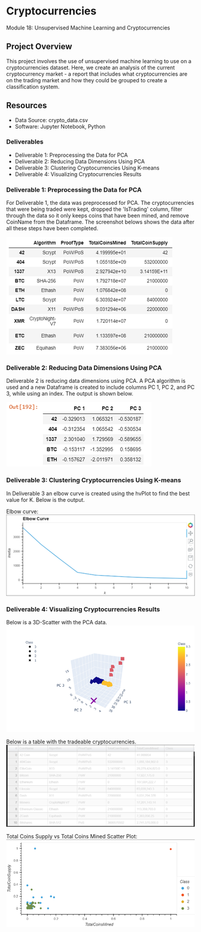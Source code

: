 # Cryptocurrencies
Module 18: Unsupervised Machine Learning and Cryptocurrencies

## Project Overview
This project involves the use of unsupervised machine learning to use on a cryptocurrencies dataset. Here, we create an analysis of the current cryptocurrency market - a report that includes what cryptocurrencies are on the trading market and how they could be grouped to create a classification system.

## Resources
- Data Source: crypto_data.csv
- Software: Jupyter Notebook,  Python

### Deliverables
- Deliverable 1: Preprocessing the Data for PCA
- Deliverable 2: Reducing Data Dimensions Using PCA
- Deliverable 3: Clustering Cryptocurrencies Using K-means
- Deliverable 4: Visualizing Cryptocurrencies Results

### Deliverable 1: Preprocessing the Data for PCA
For Deliverable 1, the data was preprocessed for PCA. The cryptocurrencies that were being traded were kept, dropped the 'IsTrading' column, filter through the data so it only keeps coins that have been mined, and remove CoinName from the Dataframe. 
The screenshot belows shows the data after all these steps have been completed.

![](Crypto8.PNG)


### Deliverable 2: Reducing Data Dimensions Using PCA
Deliverable 2 is reducing data dimensions using PCA. A PCA algorithm is used and a new Dataframe is created to include columns PC 1, PC 2, and PC 3, while using an index. The output is shown below. 

![](Crypto6.PNG)


### Deliverable 3: Clustering Cryptocurrencies Using K-means
In Deliverable 3 an elbow curve is created using the hvPlot to find the best value for K. Below is the output.

Elbow curve:
![](Crypto1.PNG)



### Deliverable 4: Visualizing Cryptocurrencies Results

Below is a 3D-Scatter with the PCA data. 
![](Crypto2.png)

Below is a table with the tradeable cryptocurrencies.
![](Crypto9.png)

Total Coins Supply vs Total Coins Mined Scatter Plot:
![](Crypto4.PNG)

